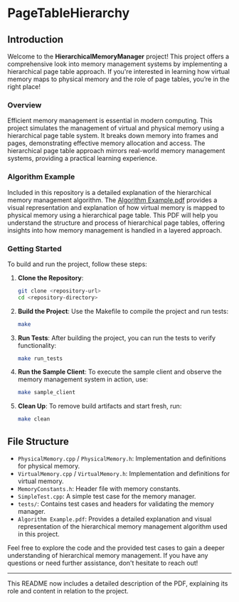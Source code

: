 
# PageTableHierarchy

## Introduction

Welcome to the **HierarchicalMemoryManager** project! This project offers a comprehensive look into memory management systems by implementing a hierarchical page table approach. If you're interested in learning how virtual memory maps to physical memory and the role of page tables, you’re in the right place!

### Overview

Efficient memory management is essential in modern computing. This project simulates the management of virtual and physical memory using a hierarchical page table system. It breaks down memory into frames and pages, demonstrating effective memory allocation and access. The hierarchical page table approach mirrors real-world memory management systems, providing a practical learning experience.

### Algorithm Example

Included in this repository is a detailed explanation of the hierarchical memory management algorithm. The [Algorithm Example.pdf](https://github.com/user-attachments/files/16829274/Algorithm.Example.pdf)
provides a visual representation and explanation of how virtual memory is mapped to physical memory using a hierarchical page table. This PDF will help you understand the structure and process of hierarchical page tables, offering insights into how memory management is handled in a layered approach.

### Getting Started

To build and run the project, follow these steps:

1. **Clone the Repository**:
   ```sh
   git clone <repository-url>
   cd <repository-directory>
   ```

2. **Build the Project**:
   Use the Makefile to compile the project and run tests:
   ```sh
   make
   ```

3. **Run Tests**:
   After building the project, you can run the tests to verify functionality:
   ```sh
   make run_tests
   ```

4. **Run the Sample Client**:
   To execute the sample client and observe the memory management system in action, use:
   ```sh
   make sample_client
   ```

5. **Clean Up**:
   To remove build artifacts and start fresh, run:
   ```sh
   make clean
   ```

## File Structure

- `PhysicalMemory.cpp` / `PhysicalMemory.h`: Implementation and definitions for physical memory.
- `VirtualMemory.cpp` / `VirtualMemory.h`: Implementation and definitions for virtual memory.
- `MemoryConstants.h`: Header file with memory constants.
- `SimpleTest.cpp`: A simple test case for the memory manager.
- `tests/`: Contains test cases and headers for validating the memory manager.
- `Algorithm Example.pdf`: Provides a detailed explanation and visual representation of the hierarchical memory management algorithm used in this project.

Feel free to explore the code and the provided test cases to gain a deeper understanding of hierarchical memory management. If you have any questions or need further assistance, don't hesitate to reach out!

---

This README now includes a detailed description of the PDF, explaining its role and content in relation to the project.
